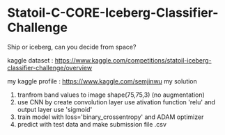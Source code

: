 # Statoil-C-CORE-Iceberg-Classifier-Challenge
Ship or iceberg, can you decide from space?

kaggle dataset : https://www.kaggle.com/competitions/statoil-iceberg-classifier-challenge/overview

my kaggle profile : https://www.kaggle.com/semjinwu
my solution
1. tranfrom band values to image shape(75,75,3) (no augmentation)
2. use CNN by create convolution layer use ativation function 'relu' and output layer use 'sigmoid'
3. train model with loss='binary_crossentropy' and ADAM optimizer
4. predict with test data and make submission file .csv
